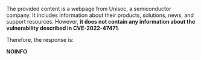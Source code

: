 The provided content is a webpage from Unisoc, a semiconductor company. It includes information about their products, solutions, news, and support resources. However, **it does not contain any information about the vulnerability described in CVE-2022-47471**.

Therefore, the response is:

**NOINFO**
